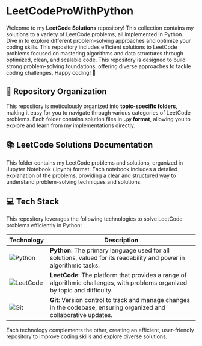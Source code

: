 # LeetCodeProWithPython
Welcome to my **LeetCode Solutions** repository! This collection contains my solutions to a variety of LeetCode problems, all implemented in Python. Dive in to explore different problem-solving approaches and optimize your coding skills. This repository includes efficient solutions to LeetCode problems focused on mastering algorithms and data structures through optimized, clean, and scalable code. This repository is designed to build strong problem-solving foundations, offering diverse approaches to tackle coding challenges. Happy coding! 🎉

## 📁 Repository Organization

This repository is meticulously organized into **topic-specific folders**, making it easy for you to navigate through various categories of LeetCode problems. Each folder contains solution files in **`.py` format**, allowing you to explore and learn from my implementations directly.

## 📚 LeetCode Solutions Documentation

This folder contains my LeetCode problems and solutions, organized in Jupyter Notebook (.ipynb) format. Each notebook includes a detailed explanation of the problems, providing a clear and structured way to understand problem-solving techniques and solutions.


## 💻 Tech Stack

This repository leverages the following technologies to solve LeetCode problems efficiently in Python:

| Technology                                                                                               | Description                                                                                                       |
|----------------------------------------------------------------------------------------------------------|-------------------------------------------------------------------------------------------------------------------|
| ![Python](https://img.shields.io/badge/Python-%233776AB.svg?style=for-the-badge&logo=python&logoColor=white) | **Python**: The primary language used for all solutions, valued for its readability and power in algorithmic tasks. |
| ![LeetCode](https://img.shields.io/badge/LeetCode-%23FFA116.svg?style=for-the-badge&logo=leetcode&logoColor=black) | **LeetCode**: The platform that provides a range of algorithmic challenges, with problems organized by topic and difficulty. |
| ![Git](https://img.shields.io/badge/Git-%23F05033.svg?style=for-the-badge&logo=git&logoColor=white)     | **Git**: Version control to track and manage changes in the codebase, ensuring organized and collaborative updates. |

Each technology complements the other, creating an efficient, user-friendly repository to improve coding skills and explore diverse solutions.

